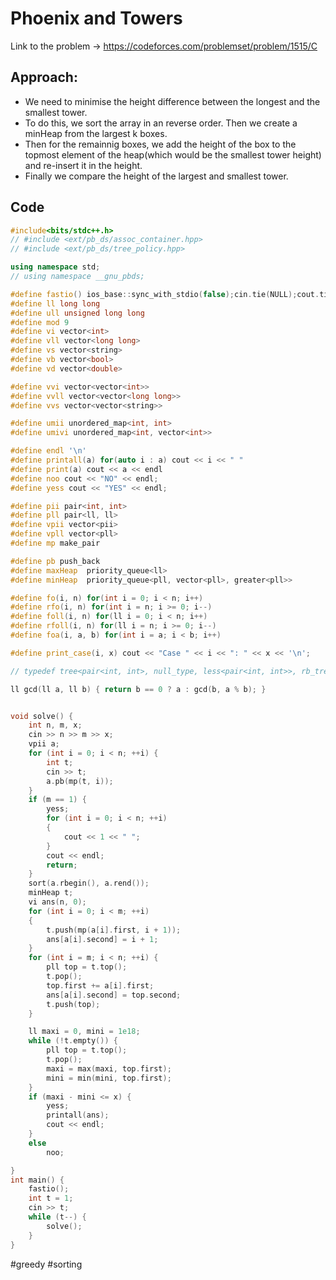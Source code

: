 # Phoenix and Towers

Link to the problem -> https://codeforces.com/problemset/problem/1515/C

## Approach:
- We need to minimise the height difference between the longest and the smallest tower.
- To do this, we sort the array in an reverse order. Then we create a minHeap from the largest k boxes. 
- Then for the remainnig boxes, we add the height of the box to the topmost element of the heap(which would be the smallest tower height) and re-insert it in the height. 
- Finally we compare the height of the largest and smallest tower. 

## Code
```cpp
#include<bits/stdc++.h>
// #include <ext/pb_ds/assoc_container.hpp>
// #include <ext/pb_ds/tree_policy.hpp>

using namespace std;
// using namespace __gnu_pbds;

#define fastio() ios_base::sync_with_stdio(false);cin.tie(NULL);cout.tie(NULL)
#define ll long long
#define ull unsigned long long
#define mod 9
#define vi vector<int>
#define vll vector<long long>
#define vs vector<string>
#define vb vector<bool>
#define vd vector<double>

#define vvi vector<vector<int>>
#define vvll vector<vector<long long>>
#define vvs vector<vector<string>>

#define umii unordered_map<int, int>
#define umivi unordered_map<int, vector<int>>

#define endl '\n'
#define printall(a) for(auto i : a) cout << i << " "
#define print(a) cout << a << endl
#define noo cout << "NO" << endl;
#define yess cout << "YES" << endl;

#define pii pair<int, int>
#define pll pair<ll, ll>
#define vpii vector<pii>
#define vpll vector<pll>
#define mp make_pair

#define pb push_back
#define maxHeap  priority_queue<ll>
#define minHeap  priority_queue<pll, vector<pll>, greater<pll>>

#define fo(i, n) for(int i = 0; i < n; i++)
#define rfo(i, n) for(int i = n; i >= 0; i--)
#define foll(i, n) for(ll i = 0; i < n; i++)
#define rfoll(i, n) for(ll i = n; i >= 0; i--)
#define foa(i, a, b) for(int i = a; i < b; i++)

#define print_case(i, x) cout << "Case " << i << ": " << x << '\n';

// typedef tree<pair<int, int>, null_type, less<pair<int, int>>, rb_tree_tag, tree_order_statistics_node_update> pbds;

ll gcd(ll a, ll b) { return b == 0 ? a : gcd(b, a % b); }


void solve() {
	int n, m, x;
	cin >> n >> m >> x;
	vpii a;
	for (int i = 0; i < n; ++i) {
		int t;
		cin >> t;
		a.pb(mp(t, i));
	}
	if (m == 1) {
		yess;
		for (int i = 0; i < n; ++i)
		{
			cout << 1 << " ";
		}
		cout << endl;
		return;
	}
	sort(a.rbegin(), a.rend());
	minHeap t;
	vi ans(n, 0);
	for (int i = 0; i < m; ++i)
	{
		t.push(mp(a[i].first, i + 1));
		ans[a[i].second] = i + 1;
	}
	for (int i = m; i < n; ++i) {
		pll top = t.top();
		t.pop();
		top.first += a[i].first;
		ans[a[i].second] = top.second;
		t.push(top);
	}

	ll maxi = 0, mini = 1e18;
	while (!t.empty()) {
		pll top = t.top();
		t.pop();
		maxi = max(maxi, top.first);
		mini = min(mini, top.first);
	}
	if (maxi - mini <= x) {
		yess;
		printall(ans);
		cout << endl;
	}
	else
		noo;

}
int main() {
	fastio();
	int t = 1;
	cin >> t;
	while (t--) {
		solve();
	}
}
```
#greedy #sorting 
